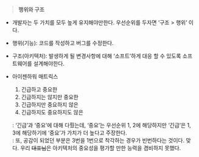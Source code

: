 > **행위와 구조**

- 개발자는 두 가치를 모두 높게 유지해야만한다. 우선순위를 두자면 ‘구조 > 행위’ 이다.
- 행위(기능): 코드를 작성하고 버그를 수정한다.
- 구조(아키텍처): 발생하게 될 변경사항에 대해 ‘소프트’하게 대응 할 수 있도록 소프트웨어를 설계해야한다.
- 아이젠하워 매트릭스

  1. 긴급하고 중요한
  2. 긴급하지는 않지만 중요한
  3. 긴급하지만 중요하지 않은
  4. 긴급하지도 중요하지도 않은

  : ‘긴급’과 ‘중요’에 대해 다뤘는데, ‘중요’는 우선순위 1, 2에 해당하지만 ‘긴급’은 1, 3에 해당하기에 ‘중요’가 가치가 더 높다고 주장한다.  
  : 또, 공감이 되었던 부분은 3번을 1번으로 착각하는 경우가 빈번하다는 것이다. 맞다. 우리 ~~대표님~~은 아키텍처의 중요성을 평가할 만한 능력을 겸비하지 못했다.
